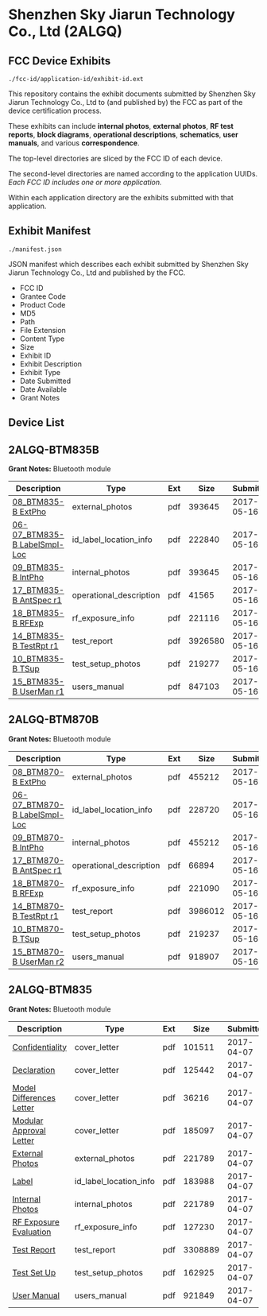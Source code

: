 # Shenzhen Sky Jiarun Technology Co., Ltd (2ALGQ)
## FCC Device Exhibits

```
./fcc-id/application-id/exhibit-id.ext
```

This repository contains the exhibit documents submitted by Shenzhen Sky Jiarun Technology Co., Ltd to (and published by) the FCC as part of the device certification process.

These exhibits can include **internal photos**, **external photos**, **RF test reports**, **block diagrams**, **operational descriptions**, **schematics**, **user manuals**, and various **correspondence**.

The top-level directories are sliced by the FCC ID of each device.

The second-level directories are named according to the application UUIDs. *Each FCC ID includes one or more application.*

Within each application directory are the exhibits submitted with that application. 

## Exhibit Manifest

```
./manifest.json
```

JSON manifest which describes each exhibit submitted by Shenzhen Sky Jiarun Technology Co., Ltd and published by the FCC.

- FCC ID
- Grantee Code
- Product Code
- MD5
- Path
- File Extension
- Content Type
- Size
- Exhibit ID
- Exhibit Description
- Exhibit Type
- Date Submitted
- Date Available
- Grant Notes

## Device List
## 2ALGQ-BTM835B
**Grant Notes:** Bluetooth module

| Description | Type | Ext | Size | Submitted | Available |
| ----------- | ---- | --- | ---- | --------- | --------- |
| [08_BTM835-B ExtPho](2ALGQ-BTM835B/29769480e992e5ccd7c996787d961627/3392203.pdf) | external_photos | pdf | 393645 | 2017-05-16 | 2017-05-16 |
| [06-07_BTM835-B LabelSmpl-Loc](2ALGQ-BTM835B/29769480e992e5ccd7c996787d961627/3392202.pdf) | id_label_location_info | pdf | 222840 | 2017-05-16 | 2017-05-16 |
| [09_BTM835-B IntPho](2ALGQ-BTM835B/29769480e992e5ccd7c996787d961627/3392203.pdf) | internal_photos | pdf | 393645 | 2017-05-16 | 2017-05-16 |
| [17_BTM835-B AntSpec r1](2ALGQ-BTM835B/29769480e992e5ccd7c996787d961627/3392212.pdf) | operational_description | pdf | 41565 | 2017-05-16 | 2017-05-16 |
| [18_BTM835-B RFExp](2ALGQ-BTM835B/29769480e992e5ccd7c996787d961627/3392213.pdf) | rf_exposure_info | pdf | 221116 | 2017-05-16 | 2017-05-16 |
| [14_BTM835-B TestRpt r1](2ALGQ-BTM835B/29769480e992e5ccd7c996787d961627/3392209.pdf) | test_report | pdf | 3926580 | 2017-05-16 | 2017-05-16 |
| [10_BTM835-B TSup](2ALGQ-BTM835B/29769480e992e5ccd7c996787d961627/3392205.pdf) | test_setup_photos | pdf | 219277 | 2017-05-16 | 2017-05-16 |
| [15_BTM835-B UserMan r1](2ALGQ-BTM835B/29769480e992e5ccd7c996787d961627/3392210.pdf) | users_manual | pdf | 847103 | 2017-05-16 | 2017-05-16 |
## 2ALGQ-BTM870B
**Grant Notes:** Bluetooth module

| Description | Type | Ext | Size | Submitted | Available |
| ----------- | ---- | --- | ---- | --------- | --------- |
| [08_BTM870-B ExtPho](2ALGQ-BTM870B/cf560143da5983003d6044f0cf351abc/3392413.pdf) | external_photos | pdf | 455212 | 2017-05-16 | 2017-05-16 |
| [06-07_BTM870-B LabelSmpl-Loc](2ALGQ-BTM870B/cf560143da5983003d6044f0cf351abc/3392412.pdf) | id_label_location_info | pdf | 228720 | 2017-05-16 | 2017-05-16 |
| [09_BTM870-B IntPho](2ALGQ-BTM870B/cf560143da5983003d6044f0cf351abc/3392413.pdf) | internal_photos | pdf | 455212 | 2017-05-16 | 2017-05-16 |
| [17_BTM870-B AntSpec r1](2ALGQ-BTM870B/cf560143da5983003d6044f0cf351abc/3392422.pdf) | operational_description | pdf | 66894 | 2017-05-16 | 2017-05-16 |
| [18_BTM870-B RFExp](2ALGQ-BTM870B/cf560143da5983003d6044f0cf351abc/3392423.pdf) | rf_exposure_info | pdf | 221090 | 2017-05-16 | 2017-05-16 |
| [14_BTM870-B TestRpt r1](2ALGQ-BTM870B/cf560143da5983003d6044f0cf351abc/3392419.pdf) | test_report | pdf | 3986012 | 2017-05-16 | 2017-05-16 |
| [10_BTM870-B TSup](2ALGQ-BTM870B/cf560143da5983003d6044f0cf351abc/3392415.pdf) | test_setup_photos | pdf | 219237 | 2017-05-16 | 2017-05-16 |
| [15_BTM870-B UserMan r2](2ALGQ-BTM870B/cf560143da5983003d6044f0cf351abc/3392420.pdf) | users_manual | pdf | 918907 | 2017-05-16 | 2017-05-16 |
## 2ALGQ-BTM835
**Grant Notes:** Bluetooth module

| Description | Type | Ext | Size | Submitted | Available |
| ----------- | ---- | --- | ---- | --------- | --------- |
| [Confidentiality](2ALGQ-BTM835/39e016806266e3ebe18a0295b02f9b21/3349202.pdf) | cover_letter | pdf | 101511 | 2017-04-07 | 2017-04-09 |
| [Declaration](2ALGQ-BTM835/39e016806266e3ebe18a0295b02f9b21/3349203.pdf) | cover_letter | pdf | 125442 | 2017-04-07 | 2017-04-09 |
| [Model Differences Letter](2ALGQ-BTM835/39e016806266e3ebe18a0295b02f9b21/3349204.pdf) | cover_letter | pdf | 36216 | 2017-04-07 | 2017-04-09 |
| [Modular Approval Letter](2ALGQ-BTM835/39e016806266e3ebe18a0295b02f9b21/3349205.pdf) | cover_letter | pdf | 185097 | 2017-04-07 | 2017-04-09 |
| [External Photos](2ALGQ-BTM835/39e016806266e3ebe18a0295b02f9b21/3349207.pdf) | external_photos | pdf | 221789 | 2017-04-07 | 2017-04-09 |
| [Label](2ALGQ-BTM835/39e016806266e3ebe18a0295b02f9b21/3349208.pdf) | id_label_location_info | pdf | 183988 | 2017-04-07 | 2017-04-09 |
| [Internal Photos](2ALGQ-BTM835/39e016806266e3ebe18a0295b02f9b21/3349207.pdf) | internal_photos | pdf | 221789 | 2017-04-07 | 2017-04-09 |
| [RF Exposure Evaluation](2ALGQ-BTM835/39e016806266e3ebe18a0295b02f9b21/3349213.pdf) | rf_exposure_info | pdf | 127230 | 2017-04-07 | 2017-04-09 |
| [Test Report](2ALGQ-BTM835/39e016806266e3ebe18a0295b02f9b21/3349212.pdf) | test_report | pdf | 3308889 | 2017-04-07 | 2017-04-09 |
| [Test Set Up](2ALGQ-BTM835/39e016806266e3ebe18a0295b02f9b21/3349211.pdf) | test_setup_photos | pdf | 162925 | 2017-04-07 | 2017-04-09 |
| [User Manual](2ALGQ-BTM835/39e016806266e3ebe18a0295b02f9b21/3349214.pdf) | users_manual | pdf | 921849 | 2017-04-07 | 2017-04-09 |
